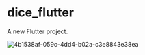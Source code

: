# dice_flutter

A new Flutter project.

![4b1538af-059c-4dd4-b02a-c3e8843e38ea](https://user-images.githubusercontent.com/71442681/182325337-a579d5c0-cb27-406d-8b1c-4ffc119ba542.jpg "width=50 height=50")



